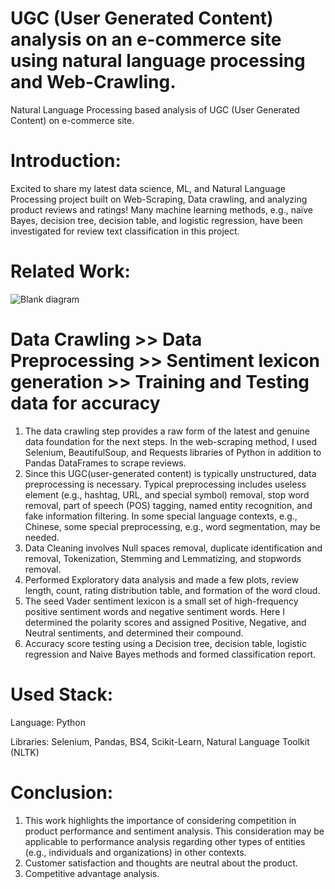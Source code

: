 # UGC (User Generated Content) analysis on an e-commerce site using natural language processing and Web-Crawling.
Natural Language Processing based analysis of UGC (User Generated Content) on e-commerce site.
# Introduction: 
Excited to share my latest data science, ML, and Natural Language Processing project built on  Web-Scraping, Data crawling, and analyzing product reviews and ratings! Many machine learning methods, e.g., naïve Bayes, decision tree, decision table, and logistic regression, have been investigated for review text classification in this project. 

# Related Work:
![Blank diagram](https://github.com/paras07/Natural-Language-Processing-based-analysis-of-UGC-User-Generated-Content-on-e-commerce-site./assets/33325793/e8f79a8c-4ccc-4caf-9104-99a47138f099)

# Data Crawling >> Data Preprocessing >> Sentiment lexicon generation >> Training and Testing data for accuracy

1. The data crawling step provides a raw form of the latest and genuine data foundation for the next steps. In the web-scraping method, I used Selenium, BeautifulSoup, and Requests libraries of Python in addition to Pandas DataFrames to scrape reviews.
2. Since this UGC(user-generated content) is typically unstructured, data preprocessing is necessary. Typical preprocessing includes useless element (e.g., hashtag, URL, and special symbol) removal, stop word removal, part of speech (POS) tagging, named entity recognition, and fake information filtering. In some special language contexts, e.g., Chinese, some special preprocessing, e.g., word segmentation, may be needed.
3. Data Cleaning involves Null spaces removal, duplicate identification and removal, Tokenization, Stemming and Lemmatizing, and stopwords removal.
4. Performed Exploratory data analysis and made a few plots, review length, count, rating distribution table, and formation of the word cloud.
5. The seed Vader sentiment lexicon is a small set of high-frequency positive sentiment words and negative sentiment words. Here I determined the polarity scores and assigned Positive, Negative, and Neutral sentiments, and determined their compound.
6. Accuracy score testing using a Decision tree, decision table, logistic regression and Naive Bayes methods and formed classification report.

# Used Stack: 
Language: Python

Libraries: Selenium, Pandas, BS4, Scikit-Learn, Natural Language Toolkit (NLTK)

# Conclusion:
1. This work highlights the importance of considering competition in product performance and sentiment analysis. This consideration may be applicable to performance analysis regarding other types of entities (e.g., individuals and organizations) in other contexts.
2. Customer satisfaction and thoughts are neutral about the product.
3. Competitive advantage analysis.
